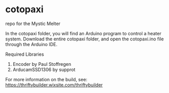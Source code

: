 # cotopaxi
repo for the Mystic Melter

In the cotopaxi folder, you will find an Arduino program to control a heater system. Download the entire cotopaxi folder, and open the cotopaxi.ino file through the Arduino IDE.

Required Libraries
1. Encoder by Paul Stoffregen
2. ArducamSSD1306 by supprot


For more information on the build, see:
https://thriftybuilder.wixsite.com/thriftybuilder
